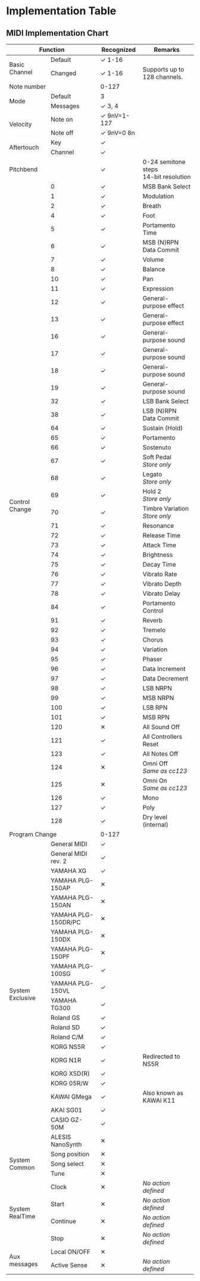 # Implementation Table
## MIDI Implementation Chart
<table>
	<thead>
		<tr>
			<th colspan=2>Function</th>
			<th>Recognized</th>
			<th>Remarks</th>
		</tr>
	</thead>
	<tbody>
		<tr>
			<td rowspan=2>Basic Channel</td>
			<td>Default</td>
			<td>✓ 1-16</td>
			<td></td>
		</tr>
		<tr>
			<td>Changed</td>
			<td>✓ 1-16</td>
			<td>Supports up to 128 channels.</td>
		</tr>
		<tr>
			<td colspan=2>Note number</td>
			<td>0-127</td>
			<td></td>
		</tr>
		<tr>
			<td rowspan=2>Mode</td>
			<td>Default</td>
			<td>3</td>
			<td></td>
		</tr>
		<tr>
			<td>Messages</td>
			<td>✓ 3, 4</td>
			<td></td>
		</tr>
		<tr>
			<td rowspan=2>Velocity</td>
			<td>Note on</td>
			<td>✓ 9nV=1-127</td>
			<td></td>
		</tr>
		<tr>
			<td>Note off</td>
			<td>✓ 9nV=0 8n</td>
			<td></td>
		</tr>
		<tr>
			<td rowspan=2>Aftertouch</td>
			<td>Key</td>
			<td>✓</td>
			<td></td>
		</tr>
		<tr>
			<td>Channel</td>
			<td>✓</td>
			<td></td>
		</tr>
		<tr>
			<td colspan=2>Pitchbend</td>
			<td>✓</td>
			<td>0-24 semitone steps<br/>14-bit resolution</td>
		</tr>
		<tr>
			<td rowspan=53>Control Change</td>
			<td>0</td>
			<td>✓</td>
			<td>MSB Bank Select</td>
		</tr>
		<tr>
			<td>1</td>
			<td>✓</td>
			<td>Modulation</td>
		</tr>
		<tr>
			<td>2</td>
			<td>✓</td>
			<td>Breath</td>
		</tr>
		<tr>
			<td>4</td>
			<td>✓</td>
			<td>Foot</td>
		</tr>
		<tr>
			<td>5</td>
			<td>✓</td>
			<td>Portamento Time</td>
		</tr>
		<tr>
			<td>6</td>
			<td>✓</td>
			<td>MSB (N)RPN Data Commit</td>
		</tr>
		<tr>
			<td>7</td>
			<td>✓</td>
			<td>Volume</td>
		</tr>
		<tr>
			<td>8</td>
			<td>✓</td>
			<td>Balance</td>
		</tr>
		<tr>
			<td>10</td>
			<td>✓</td>
			<td>Pan</td>
		</tr>
		<tr>
			<td>11</td>
			<td>✓</td>
			<td>Expression</td>
		</tr>
		<tr>
			<td>12</td>
			<td>✓</td>
			<td>General-purpose effect</td>
		</tr>
		<tr>
			<td>13</td>
			<td>✓</td>
			<td>General-purpose effect</td>
		</tr>
		<tr>
			<td>16</td>
			<td>✓</td>
			<td>General-purpose sound</td>
		</tr>
		<tr>
			<td>17</td>
			<td>✓</td>
			<td>General-purpose sound</td>
		</tr>
		<tr>
			<td>18</td>
			<td>✓</td>
			<td>General-purpose sound</td>
		</tr>
		<tr>
			<td>19</td>
			<td>✓</td>
			<td>General-purpose sound</td>
		</tr>
		<tr>
			<td>32</td>
			<td>✓</td>
			<td>LSB Bank Select</td>
		</tr>
		<tr>
			<td>38</td>
			<td>✓</td>
			<td>LSB (N)RPN Data Commit</td>
		</tr>
		<tr>
			<td>64</td>
			<td>✓</td>
			<td>Sustain (Hold)</td>
		</tr>
		<tr>
			<td>65</td>
			<td>✓</td>
			<td>Portamento</td>
		</tr>
		<tr>
			<td>66</td>
			<td>✓</td>
			<td>Sostenuto</td>
		</tr>
		<tr>
			<td>67</td>
			<td>✓</td>
			<td>Soft Pedal<br/><i>Store only</i></td>
		</tr>
		<tr>
			<td>68</td>
			<td>✓</td>
			<td>Legato<br/><i>Store only</i></td>
		</tr>
		<tr>
			<td>69</td>
			<td>✓</td>
			<td>Hold 2<br/><i>Store only</i></td>
		</tr>
		<tr>
			<td>70</td>
			<td>✓</td>
			<td>Timbre Variation<br/><i>Store only</i></td>
		</tr>
		<tr>
			<td>71</td>
			<td>✓</td>
			<td>Resonance</td>
		</tr>
		<tr>
			<td>72</td>
			<td>✓</td>
			<td>Release Time</td>
		</tr>
		<tr>
			<td>73</td>
			<td>✓</td>
			<td>Attack Time</td>
		</tr>
		<tr>
			<td>74</td>
			<td>✓</td>
			<td>Brightness</td>
		</tr>
		<tr>
			<td>75</td>
			<td>✓</td>
			<td>Decay Time</td>
		</tr>
		<tr>
			<td>76</td>
			<td>✓</td>
			<td>Vibrato Rate</td>
		</tr>
		<tr>
			<td>77</td>
			<td>✓</td>
			<td>Vibrato Depth</td>
		</tr>
		<tr>
			<td>78</td>
			<td>✓</td>
			<td>Vibrato Delay</td>
		</tr>
		<tr>
			<td>84</td>
			<td>✓</td>
			<td>Portamento Control</td>
		</tr>
		<tr>
			<td>91</td>
			<td>✓</td>
			<td>Reverb</td>
		</tr>
		<tr>
			<td>92</td>
			<td>✓</td>
			<td>Tremelo</td>
		</tr>
		<tr>
			<td>93</td>
			<td>✓</td>
			<td>Chorus</td>
		</tr>
		<tr>
			<td>94</td>
			<td>✓</td>
			<td>Variation</td>
		</tr>
		<tr>
			<td>95</td>
			<td>✓</td>
			<td>Phaser</td>
		</tr>
		<tr>
			<td>96</td>
			<td>✓</td>
			<td>Data Increment</td>
		</tr>
		<tr>
			<td>97</td>
			<td>✓</td>
			<td>Data Decrement</td>
		</tr>
		<tr>
			<td>98</td>
			<td>✓</td>
			<td>LSB NRPN</td>
		</tr>
		<tr>
			<td>99</td>
			<td>✓</td>
			<td>MSB NRPN</td>
		</tr>
		<tr>
			<td>100</td>
			<td>✓</td>
			<td>LSB RPN</td>
		</tr>
		<tr>
			<td>101</td>
			<td>✓</td>
			<td>MSB RPN</td>
		</tr>
		<tr>
			<td>120</td>
			<td>✕</td>
			<td>All Sound Off</td>
		</tr>
		<tr>
			<td>121</td>
			<td>✓</td>
			<td>All Controllers Reset</td>
		</tr>
		<tr>
			<td>123</td>
			<td>✓</td>
			<td>All Notes Off</td>
		</tr>
		<tr>
			<td>124</td>
			<td>✕</td>
			<td>Omni Off<br/><i>Same as cc123</i></td>
		</tr>
		<tr>
			<td>125</td>
			<td>✕</td>
			<td>Omni On<br/><i>Same as cc123</i></td>
		</tr>
		<tr>
			<td>126</td>
			<td>✓</td>
			<td>Mono</td>
		</tr>
		<tr>
			<td>127</td>
			<td>✓</td>
			<td>Poly</td>
		</tr>
		<tr>
			<td>128</td>
			<td>✓</td>
			<td>Dry level (internal)</td>
		</tr>
		<tr>
			<td colspan=2>Program Change</td>
			<td>0-127</td>
			<td></td>
		</tr>
		<tr>
			<td rowspan=22>System Exclusive</td>
			<td>General MIDI</td>
			<td>✓</td>
			<td></td>
		</tr>
		<tr>
			<td>General MIDI rev. 2</td>
			<td>✓</td>
			<td></td>
		</tr>
		<tr>
			<td>YAMAHA XG</td>
			<td>✓</td>
			<td></td>
		</tr>
		<tr>
			<td>YAMAHA PLG-150AP</td>
			<td>✕</td>
			<td></td>
		</tr>
		<tr>
			<td>YAMAHA PLG-150AN</td>
			<td>✕</td>
			<td></td>
		</tr>
		<tr>
			<td>YAMAHA PLG-150DR/PC</td>
			<td>✕</td>
			<td></td>
		</tr>
		<tr>
			<td>YAMAHA PLG-150DX</td>
			<td>✕</td>
			<td></td>
		</tr>
		<tr>
			<td>YAMAHA PLG-150PF</td>
			<td>✕</td>
			<td></td>
		</tr>
		<tr>
			<td>YAMAHA PLG-100SG</td>
			<td>✓</td>
			<td></td>
		</tr>
		<tr>
			<td>YAMAHA PLG-150VL</td>
			<td>✓</td>
			<td></td>
		</tr>
		<tr>
			<td>YAMAHA TG300</td>
			<td>✓</td>
			<td></td>
		</tr>
		<tr>
			<td>Roland GS</td>
			<td>✓</td>
			<td></td>
		</tr>
		<tr>
			<td>Roland SD</td>
			<td>✓</td>
			<td></td>
		</tr>
		<tr>
			<td>Roland C/M</td>
			<td>✓</td>
			<td></td>
		</tr>
		<tr>
			<td>KORG NS5R</td>
			<td>✓</td>
			<td></td>
		</tr>
		<tr>
			<td>KORG N1R</td>
			<td>✓</td>
			<td>Redirected to NS5R</td>
		</tr>
		<tr>
			<td>KORG X5D(R)</td>
			<td>✓</td>
			<td></td>
		</tr>
		<tr>
			<td>KORG 05R/W</td>
			<td>✓</td>
			<td></td>
		</tr>
		<tr>
			<td>KAWAI GMega</td>
			<td>✓</td>
			<td>Also known as KAWAI K11</td>
		</tr>
		<tr>
			<td>AKAI SG01</td>
			<td>✓</td>
			<td></td>
		</tr>
		<tr>
			<td>CASIO GZ-50M</td>
			<td>✓</td>
			<td></td>
		</tr>
		<tr>
			<td>ALESIS NanoSynth</td>
			<td>✕</td>
			<td></td>
		</tr>
		<tr>
			<td rowspan=3>System Common</td>
			<td>Song position</td>
			<td>✕</td>
			<td></td>
		</tr>
		<tr>
			<td>Song select</td>
			<td>✕</td>
			<td></td>
		</tr>
		<tr>
			<td>Tune</td>
			<td>✕</td>
			<td></td>
		</tr>
		<tr>
			<td rowspan=4>System RealTime</td>
			<td>Clock</td>
			<td>✕</td>
			<td><i>No action defined</i></td>
		</tr>
		<tr>
			<td>Start</td>
			<td>✕</td>
			<td><i>No action defined</i></td>
		</tr>
		<tr>
			<td>Continue</td>
			<td>✕</td>
			<td><i>No action defined</i></td>
		</tr>
		<tr>
			<td>Stop</td>
			<td>✕</td>
			<td><i>No action defined</i></td>
		</tr>
		<tr>
			<td rowspan=2>Aux messages</td>
			<td>Local ON/OFF</td>
			<td>✕</td>
			<td></td>
		</tr>
		<tr>
			<td>Active Sense</td>
			<td>✕</td>
			<td><i>No action defined</i></td>
		</tr>
	</tbody>
</table>
